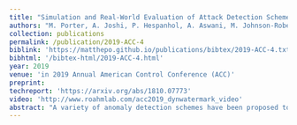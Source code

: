```yaml
---
title: "Simulation and Real-World Evaluation of Attack Detection Schemes"
authors: "M. Porter, A. Joshi, P. Hespanhol, A. Aswani, M. Johnson-Roberson, R. Vasudevan"
collection: publications
permalink: /publication/2019-ACC-4
biblink: 'https://matthepo.github.io/publications/bibtex/2019-ACC-4.txt'
bibhtml: '/bibtex-html/2019-ACC-4.html'
year: 2019
venue: 'in 2019 Annual American Control Conference (ACC)'
preprint:
techreport: 'https://arxiv.org/abs/1810.07773'
video: 'http://www.roahmlab.com/acc2019_dynwatermark_video'
abstract: "A variety of anomaly detection schemes have been proposed to detect malicious attacks to Cyber-Physical Systems. Among these schemes, Dynamic Watermarking methods have been proven highly effective at detecting a wide range of attacks. Unfortunately, in contrast to other anomaly detectors, no method has been presented to design a Dynamic Watermarking detector to achieve a user-specified false alarm rate, or subsequently evaluate the capabilities of an attacker under such a selection. This paper describes methods to measure the capability of an attacker, to numerically approximate this metric, and to design a Dynamic Watermarking detector that can achieve a user-specified rate of false alarms. The performance of the Dynamic Watermarking detector is compared to three classical anomaly detectors in simulation and on a real-world platform. These experiments illustrate that the attack capability under the Dynamic Watermarking detector is comparable to those of classic anomaly detectors. Importantly, these experiments also make clear that the Dynamic Watermarking detector is consistently able to detect attacks that the other class of detectors are unable to identify."
---
```

